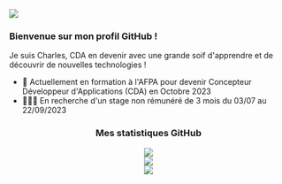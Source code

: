 <img align="center" src="https://i.imgur.com/kBlZeWW.png"/>

<h3>Bienvenue sur mon profil GitHub !</h3>

Je suis Charles, CDA en devenir avec une grande soif d'apprendre et de découvrir de nouvelles technologies !

- 🌱 Actuellement en formation à l'AFPA pour devenir Concepteur Développeur d'Applications (CDA) en Octobre 2023
- 👨🏻‍💻 En recherche d'un stage non rémunéré de 3 mois du 03/07 au 22/09/2023

<h3 align="center">Mes statistiques GitHub</h3>

<p align="center">
  <img align="center" src="https://github-readme-stats.vercel.app/api?username=charlesfouquet&hide=prs,stars&theme=vue&bg_color=00000000&hide_border=true&hide_title=true&title_color=86C453&icon_color=86C453&show_icons=true&text_color=6FA245&locale=fr&card_width=500"/>
  <br>
  <img src="https://streak-stats.demolab.com?user=charlesfouquet&theme=vue&background=00000000&hide_border=true&date_format=%5BY.%5Dn.j&mode=weekly&currStreakNum=86C453&sideLabels=6FA245&dates=598137&ring=86C453&sideNums=6FA245&currStreakLabel=6FA245&fire=97DD5E"/>
  <br>
  <img src="https://github-readme-stats.vercel.app/api/top-langs?username=charlesfouquet&layout=compact&theme=vue&bg_color=00000000&hide_border=true&hide_title=true&title_color=86C453&icon_color=86C453&show_icons=true&text_color=6FA245&locale=fr&card_width=450"/>
</p>
